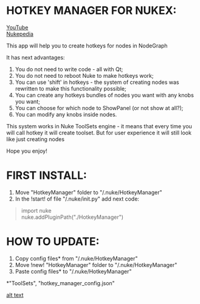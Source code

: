 # HOTKEY MANAGER FOR NUKEX:

[YouTube](https://www.youtube.com/watch?v=ajO1VFTUTo0&t=2s)  
[Nukepedia](http://www.nukepedia.com/)

This app will help you to create hotkeys for nodes in NodeGraph

It has next advantages:
1. You do not need to write code - all with Qt;
2. You do not need to reboot Nuke to make hotkeys work;
3. You can use 'shift' in hotkeys - the system of creating nodes was
rewritten to make this functionality possible;
4. You can create any hotkeys bundles of nodes you want with any
knobs you want;
5. You can choose for which node to ShowPanel (or not show at all?);
6. You can modify any knobs inside nodes.

This system works in Nuke ToolSets engine - it means that every time
you will call hotkey it will create toolset. But for user experience it
will still look like just creating nodes

Hope you enjoy!

# FIRST INSTALL:
1) Move "HotkeyManager" folder to "/.nuke/HotkeyManager"
2) In the !start! of file "/.nuke/init.py" add next code:

> import nuke  
> nuke.addPluginPath("./HotkeyManager")

# HOW TO UPDATE:
1) Copy config files* from "/.nuke/HotkeyManager"
2) Move !new! "HotkeyManager" folder to "/.nuke/HotkeyManager"
3) Paste config files* to "/.nuke/HotkeyManager"

*"ToolSets", "hotkey_manager_config.json"

[alt text](http://www.nukepedia.com/images/users/NyanNyanGringo/github_logo.png)